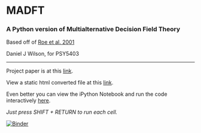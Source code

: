 # MADFT

### A Python version of Multialternative Decision Field Theory

Based off of [Roe et al. 2001](https://www.ncbi.nlm.nih.gov/pubmed/11381834)

Daniel J Wilson, for PSY5403

---

Project paper is at this [link](https://docs.google.com/document/d/1o0HggTdEodKiUXUui1RoPSVOcwloTz24Dqi2OWdUiKc/edit?usp=sharing).

View a static html converted file at this [link](https://rawgit.com/danieljwilson/MADFT/master/MADFT%20Notebook.html).

Even better you can view the iPython Notebook and run the code interactively [here](https://hub.mybinder.org/user/danieljwilson-madft-ab2782c7/notebooks/MADFT%20Notebook.ipynb). 

*Just press SHIFT + RETURN to run each cell.*

[![Binder](https://mybinder.org/badge.svg)](https://mybinder.org/v2/gh/danieljwilson/MADFT/master)

